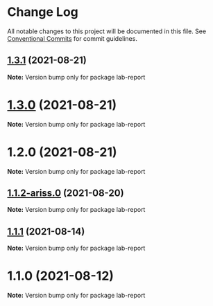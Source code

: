 # Change Log

All notable changes to this project will be documented in this file.
See [Conventional Commits](https://conventionalcommits.org) for commit guidelines.

## [1.3.1](https://github.com/yurikrupnik/mussia8/compare/lab-report@1.3.0...lab-report@1.3.1) (2021-08-21)

**Note:** Version bump only for package lab-report





# [1.3.0](https://github.com/yurikrupnik/mussia8/compare/lab-report@1.2.0...lab-report@1.3.0) (2021-08-21)

**Note:** Version bump only for package lab-report





# 1.2.0 (2021-08-21)

**Note:** Version bump only for package lab-report





## [1.1.2-ariss.0](https://github.com/yurikrupnik/mussia8/compare/lab-report@1.1.1...lab-report@1.1.2-ariss.0) (2021-08-20)

**Note:** Version bump only for package lab-report





## [1.1.1](https://github.com/yurikrupnik/mussia8/compare/lab-report@1.1.0...lab-report@1.1.1) (2021-08-14)

**Note:** Version bump only for package lab-report





# 1.1.0 (2021-08-12)

**Note:** Version bump only for package lab-report
